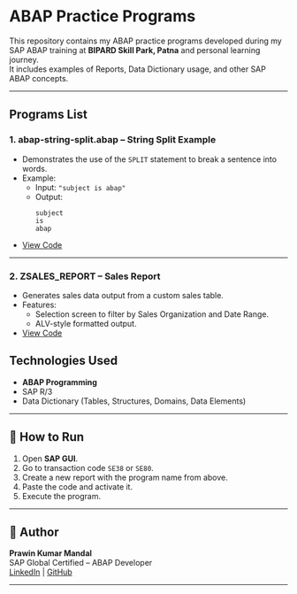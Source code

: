 # ABAP Practice Programs

This repository contains my ABAP practice programs developed during my SAP ABAP training at **BIPARD Skill Park, Patna** and personal learning journey.  
It includes examples of Reports, Data Dictionary usage, and other SAP ABAP concepts.

---

## Programs List

### 1. **abap-string-split.abap** – String Split Example
- Demonstrates the use of the `SPLIT` statement to break a sentence into words.
- Example:
  - Input: `"subject is abap"`
  - Output:  
    ```
    subject
    is
    abap
    ```
- [View Code](abap-string-split.abap)

---
### 2. **ZSALES_REPORT** – Sales Report
- Generates sales data output from a custom sales table.
- Features:
  - Selection screen to filter by Sales Organization and Date Range.
  - ALV-style formatted output.
- [View Code](ZSALES_REPORT.abap)

## Technologies Used
- **ABAP Programming**
- SAP R/3
- Data Dictionary (Tables, Structures, Domains, Data Elements)

---

## 📄 How to Run
1. Open **SAP GUI**.
2. Go to transaction code `SE38` or `SE80`.
3. Create a new report with the program name from above.
4. Paste the code and activate it.
5. Execute the program.

---

## 👤 Author
**Prawin Kumar Mandal**  
SAP Global Certified – ABAP Developer  
[LinkedIn](https://www.linkedin.com/in/prawin-mandal/) | [GitHub](https://github.com/prawin81)

---
